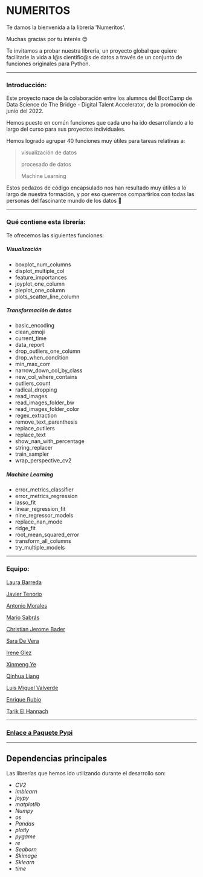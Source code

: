 # NUMERITOS

Te damos la bienvenida a la librería 'Numeritos'.

Muchas gracias por tu interés 😊

Te invitamos a probar nuestra librería, un proyecto global que quiere facilitarle la vida a l@s científic@s de datos a través de un conjunto de funciones originales para Python.


---

### Introducción:

Este proyecto nace de la colaboración entre los alumnos del BootCamp de Data Science de The Bridge - Digital Talent Accelerator, de la promoción de junio del 2022.

Hemos puesto en común funciones que cada uno ha ido desarrollando a lo largo del curso para sus proyectos individuales.  

Hemos logrado agrupar 40 funciones muy útiles para tareas relativas a:

  > visualización de datos
  >
  > procesado de datos
  >
  > Machine Learning


Estos pedazos de código encapsulado nos han resultado muy útiles a lo largo de nuestra formación, y por eso queremos compartirlos con todas las personas del fascinante mundo de los datos 🔮


---

### Qué contiene esta librería: 

Te ofrecemos las siguientes funciones:



##### Visualización

* boxplot_num_columns
* displot_multiple_col
* feature_importances
* joyplot_one_column
* pieplot_one_column
* plots_scatter_line_column


##### Transformación de datos

* basic_encoding
* clean_emoji
* current_time
* data_report
* drop_outliers_one_column
* drop_when_condition
* min_max_corr
* narrow_down_col_by_class
* new_col_where_contains
* outliers_count
* radical_dropping
* read_images
* read_images_folder_bw
* read_images_folder_color
* regex_extraction
* remove_text_parenthesis
* replace_outliers
* replace_text
* show_nan_with_percentage
* string_replacer
* train_sampler
* wrap_perspective_cv2


##### Machine Learning

* error_metrics_classifier
* error_metrics_regression
* lasso_fit
* linear_regression_fit
* nine_regressor_models
* replace_nan_mode
* ridge_fit
* root_mean_squared_error
* transform_all_columns
* try_multiple_models

***

### Equipo:

[Laura Barreda](https://github.com/laurabarredaagusti)

[Javier Tenorio](https://github.com/75Engel) 

[Antonio Morales](https://github.com/Toni2Morales)

[Mario Sabrás](https://github.com/Masara00)

[Christian Jerome Bader](https://github.com/jeromebader)

[Sara De Vera](saradevera)

[Irene Glez](https://github.com/irene-glez)

[Xinmeng Ye](xyaimao)

[Qinhua Liang](https://github.com/qinghua03)

[Luis Miguel Valverde](https://github.com/lumivalsa)

[Enrique Rubio](https://github.com/EnriRuRu)

[Tarik El Hannach](https://github.com/tarikelhannach)

***

### [Enlace a Paquete Pypi](https://pypi.org/project/numeritos/1.0/)


----

## Dependencias principales


Las librerías que hemos ido utilizando durante el desarrollo son:


* *CV2*
* *imblearn*
* *joypy*
* *matplotlib*
* *Numpy*
* *os*
* *Pandas*
* *plotly*
* *pygame*
* *re*
* *Seaborn*
* *Skimage*
* *Sklearn*
* *time*


